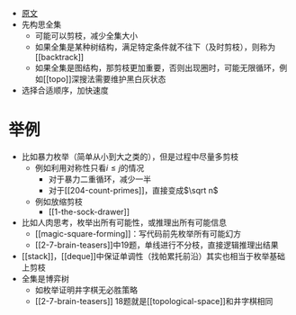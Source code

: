 - [原文](https://oi-wiki.org/basic/enumerate/)
- 先构思全集
  - 可能可以剪枝，减少全集大小
  - 如果全集是某种树结构，满足特定条件就不往下（及时剪枝），则称为[[backtrack]]
  - 如果全集是图结构，那剪枝更加重要，否则出现圈时，可能无限循环，例如[[topo]]深搜法需要维护黑白灰状态
- 选择合适顺序，加快速度
# 举例
- 比如暴力枚举（简单从小到大之类的），但是过程中尽量多剪枝
  - 例如利用对称性只看$i\le j$的情况
    - 对于暴力二重循环，减少一半
    - 对于[[204-count-primes]]，直接变成$\sqrt n$
  - 例如放缩剪枝
    - [[1-the-sock-drawer]]
- 比如人肉思考，枚举出所有可能性，或推理出所有可能信息
  - [[magic-square-forming]]：写代码前先枚举所有可能幻方
  - [[2-7-brain-teasers]]中19题，单线进行不分枝，直接逻辑推理出结果
- [[stack]]，[[deque]]中保证单调性（找帕累托前沿）其实也相当于枚举基础上剪枝
- 全集是博弈树
  - 如枚举证明井字棋无必胜策略
  - [[2-7-brain-teasers]] 18题就是[[topological-space]]和井字棋相同